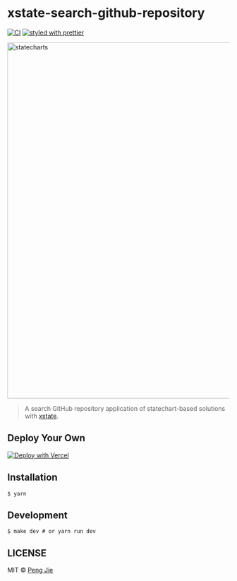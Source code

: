 # xstate-search-github-repository

[![CI](https://github.com/neighborhood999/xstate-search-github-repository/workflows/CI/badge.svg?branch=master)](https://github.com/neighborhood999/xstate-search-github-repository/actions)
[![styled with prettier](https://flat.badgen.net/badge/style%20with/prettier/ff69b4)](https://github.com/prettier/prettier)

<img width="807" alt="statecharts" src="https://user-images.githubusercontent.com/10325111/85262269-22cf4f00-b4a0-11ea-907f-c2fe9266f0d7.png">

> A search GitHub repository application of statechart-based solutions with [xstate](https://xstate.js.org/).

## Deploy Your Own

[![Deploy with Vercel](https://vercel.com/button)](https://vercel.com/import/project?template=https://github.com/neighborhood999/xstate-search-github-repository)

## Installation

```shell
$ yarn
```

## Development

```shell
$ make dev # or yarn run dev
```

## LICENSE

MIT © [Peng Jie](https://github.com/neighborhood999/)


